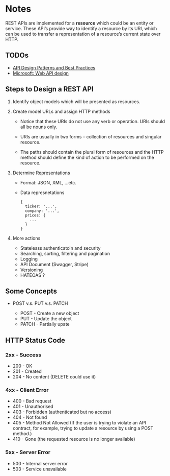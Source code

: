 # Notes

REST APIs are implemented for a **resource** which could be an entity or service. These API’s provide way to identify a resource by its URI, which can be used to transfer a representation of a resource’s current state over HTTP.

## TODOs

* [API Design Patterns and Best Practices](https://www.moesif.com/blog/api-guide/api-design-guidelines/)
* [Microsoft: Web API design](https://docs.microsoft.com/en-us/azure/architecture/best-practices/api-design)

## Steps to Design a REST API

1. Identify object models which will be presented as resources.

2. Create model URLs and assign HTTP methods
  
    * Notice that these URIs do not use any verb or operation. URIs should all be nouns only.

    * URIs are usually in two forms – collection of resources and singular resource.

    * The paths should contain the plural form of resources and the HTTP method should define the kind of action to be performed on the resource.

3. Determine Representations

    * Format: JSON, XML, ...etc.
    * Data represnetations

          {
            ticker: '...',
            company: '...',
            prices: {
              ...
            }
          }

4. More actions

    * Statelesss authenticatoin and security
    * Searching, sorting, filtering and pagination
    * Logging
    * API Document (Swagger, Stripe)
    * Versioning
    * HATEOAS ?

## Some Concepts

* POST v.s. PUT v.s. PATCH

  * POST - Create a new object
  * PUT - Update the object
  * PATCH - Partially upate

## HTTP Status Code

### 2xx - Success

* 200 - OK
* 201 - Created
* 204 - No content (DELETE could use it)

### 4xx - Client Error

* 400 - Bad request
* 401 - Unauthorised
* 403 - Forbidden (authenticated but no access)
* 404 - Not found
* 405 - Method Not Allowed (If the user is trying to violate an API contract, for example, trying to update a resource by using a POST method.)
* 410 - Gone (the requested resource is no longer available)

### 5xx - Server Error

* 500 - Internal server error
* 503 - Service unavailable
